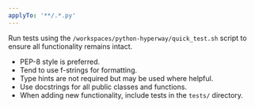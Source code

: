 ```yaml
---
applyTo: '**/.*.py'
---
```


Run tests using the `/workspaces/python-hyperway/quick_test.sh` script to ensure all functionality remains intact.

+ PEP-8 style is preferred.
+ Tend to use f-strings for formatting.
+ Type hints are not required but may be used where helpful.
+ Use docstrings for all public classes and functions.
+ When adding new functionality, include tests in the `tests/` directory.
